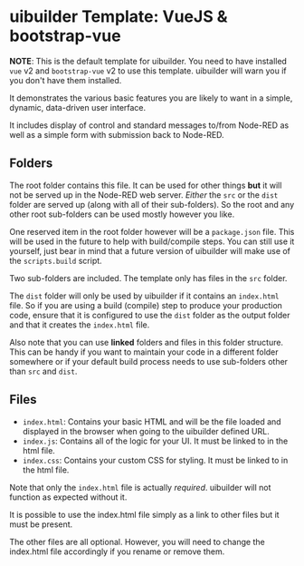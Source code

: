 # uibuilder Template: VueJS & bootstrap-vue

**NOTE**: This is the default template for uibuilder. You need to have installed `vue` v2 and `bootstrap-vue` v2 to use this template. uibuilder will warn you if you don't have them installed.

It demonstrates the various basic features you are likely to want in a simple, dynamic, data-driven user interface.

It includes display of control and standard messages to/from Node-RED as well as a simple form with submission back to Node-RED.

## Folders

The root folder contains this file. It can be used for other things **but** it will not be served up in the Node-RED web server.
_Either_ the `src` or the `dist` folder are served up (along with all of their sub-folders). So the root and any other root sub-folders
can be used mostly however you like.

One reserved item in the root folder however will be a `package.json` file. This will be used in the future to help with build/compile steps.
You can still use it yourself, just bear in mind that a future version of uibuilder will make use of the `scripts.build` script.

Two sub-folders are included. The template only has files in the `src` folder.

The `dist` folder will only be used by uibuilder if it contains an `index.html` file.
So if you are using a build (compile) step to produce your production code, ensure that it is configured to use the `dist` folder as the output folder and that it creates the `index.html` file.

Also note that you can use **linked** folders and files in this folder structure. This can be handy if you want to maintain your code in a different folder somewhere or if your default build process needs to use sub-folders other than `src` and `dist`.

## Files

* `index.html`: Contains your basic HTML and will be the file loaded and displayed in the browser when going to the uibuilder defined URL.
* `index.js`: Contains all of the logic for your UI. It must be linked to in the html file.
* `index.css`: Contains your custom CSS for styling. It must be linked to in the html file.

Note that only the `index.html` file is actually _required_. uibuilder will not function as expected without it.

It is possible to use the index.html file simply as a link to other files but it must be present.

The other files are all optional. However, you will need to change the index.html file accordingly if you rename or remove them.